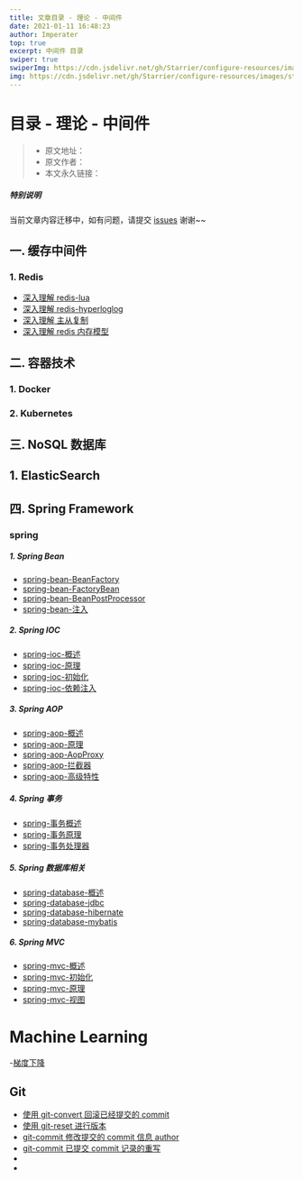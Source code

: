 ```yaml
---
title: 文章目录 - 理论 - 中间件
date: 2021-01-11 16:48:23
author: Imperater
top: true
excerpt: 中间件 目录
swiper: true
swiperImg: https://cdn.jsdelivr.net/gh/Starrier/configure-resources/images/starrier/snow.webp
img: https://cdn.jsdelivr.net/gh/Starrier/configure-resources/images/starrier/snow.webp
---
```


#  目录 - 理论 -  中间件

> * 原文地址：[]()
> * 原文作者：[]()
> * 本文永久链接：[]()

##### **特别说明**

当前文章内容迁移中，如有问题，请提交 [issues](https://github.com/Starrier/starrier.github.io/issues) 谢谢~~

##  一. 缓存中间件

### 1. Redis

 - [深入理解 redis-lua](https://starrier.starrier.org/2021/01/12/redis-lua/)
 - [深入理解 redis-hyperloglog](https://starrier.starrier.org/2021/01/12/redis-hyperloglog/)
 - [深入理解 主从复制]()
 - [深入理解 redis 内存模型]()


## 二. 容器技术

### 1. Docker

### 2. Kubernetes


## 三. NoSQL 数据库

## 1. ElasticSearch

## 四. Spring Framework

### spring

##### 1. Spring Bean

- [spring-bean-BeanFactory]()
- [spring-bean-FactoryBean]()
- [spring-bean-BeanPostProcessor]()
- [spring-bean-注入]()

##### 2. Spring IOC

- [spring-ioc-概述]()
- [spring-ioc-原理]()
- [spring-ioc-初始化]()
- [spring-ioc-依赖注入]()

##### 3. Spring AOP

- [spring-aop-概述]()
- [spring-aop-原理]()
- [spring-aop-AopProxy]()
- [spring-aop-拦截器]()
- [spring-aop-高级特性]()

##### 4. Spring 事务

- [spring-事务概述]()
- [spring-事务原理]()
- [spring-事务处理器]()

##### 5. Spring 数据库相关

- [spring-database-概述]()
- [spring-database-jdbc]()
- [spring-database-hibernate]()
- [spring-database-mybatis]()

##### 6. Spring MVC

- [spring-mvc-概述]()
- [spring-mvc-初始化]()
- [spring-mvc-原理]()
- [spring-mvc-视图]()

# Machine Learning

-[梯度下降]()

## Git

- [使用 git-convert 回滚已经提交的 commit](https://starrier.starrier.org/blogs/utils-git-commit-revert.html)
- [使用 git-reset 进行版本](https://starrier.starrier.org/blogs/git-rest.html)
- [git-commit 修改提交的 commit 信息 author](https://starrier.starrier.org/blogs/utils-git-commit-author.html)
- [git-commit 已提交 commit 记录的重写](https://starrier.starrier.org/blogs/utils-git-commit-refactor.html)
- []()
- []()

